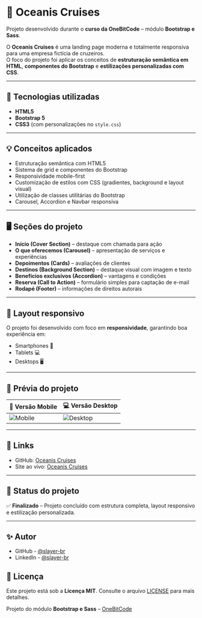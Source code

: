 # 🌊 Oceanis Cruises

Projeto desenvolvido durante o **curso da OneBitCode** – módulo **Bootstrap e Sass**.

O **Oceanis Cruises** é uma landing page moderna e totalmente responsiva para uma empresa fictícia de cruzeiros.  
O foco do projeto foi aplicar os conceitos de **estruturação semântica em HTML**, **componentes do Bootstrap** e **estilizações personalizadas com CSS**.

---

## 🚀 Tecnologias utilizadas

- **HTML5**
- **Bootstrap 5**
- **CSS3** (com personalizações no `style.css`)

---

## 💡 Conceitos aplicados

- Estruturação semântica com HTML5  
- Sistema de grid e componentes do Bootstrap  
- Responsividade mobile-first  
- Customização de estilos com CSS (gradientes, background e layout visual)  
- Utilização de classes utilitárias do Bootstrap  
- Carousel, Accordion e Navbar responsiva  

---

## 🖥️ Seções do projeto

- **Início (Cover Section)** – destaque com chamada para ação  
- **O que oferecemos (Carousel)** – apresentação de serviços e experiências  
- **Depoimentos (Cards)** – avaliações de clientes  
- **Destinos (Background Section)** – destaque visual com imagem e texto  
- **Benefícios exclusivos (Accordion)** – vantagens e condições  
- **Reserva (Call to Action)** – formulário simples para captação de e-mail  
- **Rodapé (Footer)** – informações de direitos autorais  

---

## 📱 Layout responsivo

O projeto foi desenvolvido com foco em **responsividade**, garantindo boa experiência em:
- Smartphones 📱  
- Tablets 💻  
- Desktops 🖥️  

---

## 📸 Prévia do projeto

| 📱 Versão Mobile | 💻 Versão Desktop |
|------------------|-------------------|
| ![Mobile](./src/images/oceanis-mobile.gif) | ![Desktop](./src/images/oceanis-desktop.gif) |

---

## 🔗 Links

- GitHub: <a href="https://github.com/slayer-br/oceanis" target="_blank" rel="noopener noreferrer">Oceanis Cruises</a>
- Site ao vivo: <a href="https://slayer-br.github.io/oceanis/" target="_blank" rel="noopener noreferrer">Oceanis Cruises</a>

---


## 🏁 Status do projeto

✅ **Finalizado** – Projeto concluído com estrutura completa, layout responsivo e estilização personalizada.

---

## ✨ Autor

- GitHub - <a href="https://github.com/slayer-br" target="_blank" rel="noopener noreferrer">@slayer-br</a>
- LinkedIn - <a href="https://www.linkedin.com/in/carlos-alberto-da-silva-93758b270/" target="_blank" rel="noopener noreferrer">@slayer-br</a>

## 📜 Licença  

Este projeto está sob a **Licença MIT**. Consulte o arquivo [LICENSE](./LICENSE) para mais detalhes. 

Projeto do módulo **Bootstrap e Sass** – [OneBitCode](https://onebitcode.com)